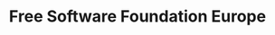 ---
description: "As every year, the Free Software Foundation Europe would like to participate\
  \ to the annual booth at FOSDEM.\r\nFree Software Foundation Europe is a charity\
  \ that empowers users to control technology.\r\n\r\nSoftware is deeply involved\
  \ in all aspects of our lives; and it is important that this technology empowers\
  \ rather than restricts us. Free Software gives everybody the rights to use, understand,\
  \ adapt and share software. These rights help support other fundamental freedoms\
  \ like freedom of speech, press and privacy.\r\n\r\nFree Software Foundation Europe:\r\
  \n* helps individuals and organizations to understand how Free Software contributes\
  \ to freedom, transparency, and self-determination.\r\n* enhances users' rights\
  \ by abolishing barriers to Free Software adoption.\r\n* encourages people to use\
  \ and develop Free Software.\r\n* provides resources to enable everyone to further\
  \ promote Free Software in Europe."
layout: stand
logo: stands/free_software_foundation_europe/logo.png
new_this_year: In the past year, we have made remarkable progress in a number of our
  activities, most notable in our promotion of the principle "Public Money? Public
  Code!", in making software license information machine readable through the REUSE
  project, or in helping to shape the future of the internet through the EU initiative
  NGI0. Read more at https://fsfe.org/news/2020/news-20201110-01.html
showcase: Meet FSFE's team, get informed about our activities, and ask whatever you
  always wanted to know!
themes:
- Community advocacy
title: Free Software Foundation Europe
website: https://fsfe.org/
---